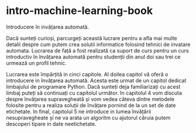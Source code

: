 # intro-machine-learning-book
Introducere în invățarea automată. 

Dacă sunteți curioși, parcurgeți această lucrare pentru a afla mai multe detalii despre cum putem crea solutii informatice folosind tehnici de invatare automata. Lucrarea de față a fost realizată ca suport de curs pentru un curs introductiv în învățarea automată pentru studenții din anul doi sau trei ce urmează un profil tehnic. 

Lucrarea este împărțită in cinci capitole. Al doilea capitol vă oferă o introducere in învățarea automată. Acesta este urmat de un capitol dedicat limbajului de programare Python. Dacă sunteți deja familiarizați cu acest limbaj puteți să continuați cu capitolul următor. In capitolul 4 vom discuta despre învățarea supravegheată și vom vedea câteva dintre metodele folosite pentru a realiza soluții de învățare pornind de la un set de date etichetate. In final, capitolul 5 ne introduce in lumea învățării nesupravegheate și ne va arata un algoritm cu ajutorul căruia putem descoperi tipare in date neetichetate. 

